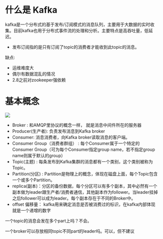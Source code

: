 # 什么是 Kafka



kafka是一个分布式的基于发布/订阅模式的消息队列，主要用于大数据的实时收集。目前kafka也用于分布式事件流的处理和分析。主要特点是高吞吐量，低延迟。

- 发布订阅指的是只有订阅了topic的消费者才能收到此topic的消息。

缺点:

- 运维难度大
- 偶尔有数据混乱的情况 ​
- 2.8之前对zookeeper强依赖



# 基本概念

![](/Users/jianhang/Library/Application%20Support/marktext/images/2023-12-02-12-27-46-image.png)

- Broker : 和AMQP里协议的概念一样， 就是消息中间件所在的服务器
- Producer(生产者): 负责发布消息到Kafka broker
- Consumer: 消息消费者，向Kafka broker读取消息的客户端。
- Consumer Group（消费者群组） : 每个Consumer属于一个特定的Consumer Group（可为每个Consumer指定group name，若不指定group name则属于默认的group）
- Topic(主题) : 每条发布到Kafka集群的消息都有一个类别，这个类别被称为Topic。
- Partition(分区) : Partition是物理上的概念，体现在磁盘上面，每个Topic包含一个或多个Partition。
- replica(副本)：分区的备份数据，每个分区可以有多个副本，其中必然有一个副本做为leader跟生产者/消费者通信，其他副本作为follower。当leader挂掉之后follower可以成为leader。每个副本存在于不同的Broker中。
- offset 偏移量： kafka用来确定消息是否被消费过的标识，在kafka内部体现就是一个递增的数字

一个topic的消息会发在多个part上吗？不会。

一个broker可以存放相同topic不同part的leader吗。可以，但不建议


